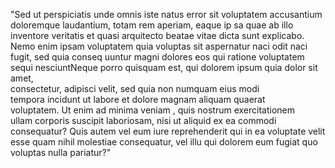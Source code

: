 "Sed ut perspiciatis unde omnis iste natus error sit voluptatem
accusantium doloremque laudantium, totam rem aperiam, eaque ip
sa quae ab illo inventore veritatis et quasi arquitecto beatae
vitae dicta sunt explicabo. Nemo enim ipsam voluptatem quia 
voluptas sit aspernatur naci odit naci fugit, sed quia conseq
uuntur magni dolores eos qui ratione voluptatem sequi nesciuntNeque 
porro quisquam est, qui dolorem ipsum quia dolor sit amet,  
consectetur, adipisci velit, sed quia non numquam eius modi  
tempora incidunt ut labore et dolore magnam aliquam quaerat  
voluptatem. Ut enim ad minima veniam , quis nostrum exercitationem  
ullam corporis suscipit laboriosam, nisi ut aliquid ex ea commodi  
consequatur? Quis autem vel eum iure reprehenderit qui in ea 
voluptate velit esse quam nihil molestiae consequatur, vel illu qui 
dolorem eum fugiat quo voluptas nulla pariatur?"    
